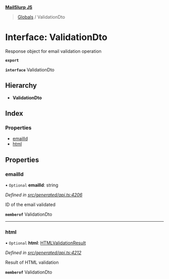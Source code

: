 **[MailSlurp JS](../README.md)**

> [Globals](../README.md) / ValidationDto

# Interface: ValidationDto

Response object for email validation operation

**`export`** 

**`interface`** ValidationDto

## Hierarchy

* **ValidationDto**

## Index

### Properties

* [emailId](validationdto.md#emailid)
* [html](validationdto.md#html)

## Properties

### emailId

• `Optional` **emailId**: string

*Defined in [src/generated/api.ts:4206](https://github.com/mailslurp/mailslurp-client/blob/aab6cee/src/generated/api.ts#L4206)*

ID of the email validated

**`memberof`** ValidationDto

___

### html

• `Optional` **html**: [HTMLValidationResult](htmlvalidationresult.md)

*Defined in [src/generated/api.ts:4212](https://github.com/mailslurp/mailslurp-client/blob/aab6cee/src/generated/api.ts#L4212)*

Result of HTML validation

**`memberof`** ValidationDto
